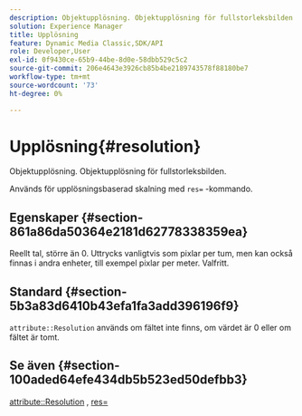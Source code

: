 ```yaml
---
description: Objektupplösning. Objektupplösning för fullstorleksbilden.
solution: Experience Manager
title: Upplösning
feature: Dynamic Media Classic,SDK/API
role: Developer,User
exl-id: 0f9430ce-65b9-44be-8d0e-58dbb529c5c2
source-git-commit: 206e4643e3926cb85b4be2189743578f88180be7
workflow-type: tm+mt
source-wordcount: '73'
ht-degree: 0%

---
```


# Upplösning{#resolution}

Objektupplösning. Objektupplösning för fullstorleksbilden.

Används för upplösningsbaserad skalning med `res=` -kommando.

## Egenskaper {#section-861a86da50364e2181d62778338359ea}

Reellt tal, större än 0. Uttrycks vanligtvis som pixlar per tum, men kan också finnas i andra enheter, till exempel pixlar per meter. Valfritt.

## Standard {#section-5b3a83d6410b43efa1fa3add396196f9}

`attribute::Resolution` används om fältet inte finns, om värdet är 0 eller om fältet är tomt.

## Se även {#section-100aded64efe434db5b523ed50defbb3}

[attribute::Resolution](../../../../../../is-api/image-catalog/image-serving-api-ref/c-image-catalog-reference/c-attributes-reference/r-resolution.md#reference-2c066a2cc9b04b4ea0c8ae9476e853b4) , [res=](../../../../../../is-api/http-ref/image-serving-api-ref/c-http-protocol-reference/c-command-reference/r-res.md#reference-3d6fe416801148dea0f786f2b5169e55)
